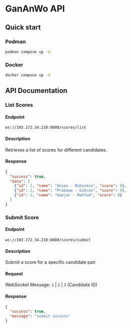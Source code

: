 # GanAnWo API

## Quick start

### Podman

```sh
podman compose up -d
```

### Docker

```sh
docker compose up -d
```

## API Documentation

### List Scores

#### Endpoint

`ws://103.172.34.210:8080/scores/list`

#### Description

Retrieves a list of scores for different candidates.

#### Response

```json
{
  "success": true,
  "data": [
    {"id": 1, "name": "Anies - Muhaimin", "score": 0},
    {"id": 2, "name": "Prabowo - Gibran", "score": 0},
    {"id": 3, "name": "Ganjar - Mahfud", "score": 0}
  ]
}
```

### Submit Score

#### Endpoint

`ws://103.172.34.210:8080/scores/submit`

#### Description

Submit a score for a specific candidate pair.

#### Request

WebSocket Message: `1` | `2` | `3` (Candidate ID)

#### Response

```json
{
  "success": true,
  "message": "submit success"
}
```
